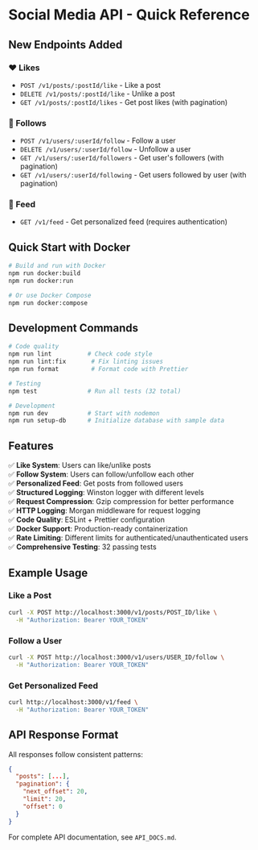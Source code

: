 # Social Media API - Quick Reference

## New Endpoints Added

### ❤️ Likes

- `POST /v1/posts/:postId/like` - Like a post
- `DELETE /v1/posts/:postId/like` - Unlike a post  
- `GET /v1/posts/:postId/likes` - Get post likes (with pagination)

### 🤝 Follows

- `POST /v1/users/:userId/follow` - Follow a user
- `DELETE /v1/users/:userId/follow` - Unfollow a user
- `GET /v1/users/:userId/followers` - Get user's followers (with pagination)
- `GET /v1/users/:userId/following` - Get users followed by user (with pagination)

### 📰 Feed

- `GET /v1/feed` - Get personalized feed (requires authentication)

## Quick Start with Docker

```bash
# Build and run with Docker
npm run docker:build
npm run docker:run

# Or use Docker Compose
npm run docker:compose
```

## Development Commands

```bash
# Code quality
npm run lint          # Check code style
npm run lint:fix       # Fix linting issues
npm run format         # Format code with Prettier

# Testing
npm test              # Run all tests (32 total)

# Development
npm run dev           # Start with nodemon
npm run setup-db      # Initialize database with sample data
```

## Features

✅ **Like System**: Users can like/unlike posts  
✅ **Follow System**: Users can follow/unfollow each other  
✅ **Personalized Feed**: Get posts from followed users  
✅ **Structured Logging**: Winston logger with different levels  
✅ **Request Compression**: Gzip compression for better performance  
✅ **HTTP Logging**: Morgan middleware for request logging  
✅ **Code Quality**: ESLint + Prettier configuration  
✅ **Docker Support**: Production-ready containerization  
✅ **Rate Limiting**: Different limits for authenticated/unauthenticated users  
✅ **Comprehensive Testing**: 32 passing tests

## Example Usage

### Like a Post
```bash
curl -X POST http://localhost:3000/v1/posts/POST_ID/like \
  -H "Authorization: Bearer YOUR_TOKEN"
```

### Follow a User
```bash
curl -X POST http://localhost:3000/v1/users/USER_ID/follow \
  -H "Authorization: Bearer YOUR_TOKEN"
```

### Get Personalized Feed
```bash
curl http://localhost:3000/v1/feed \
  -H "Authorization: Bearer YOUR_TOKEN"
```

## API Response Format

All responses follow consistent patterns:

```json
{
  "posts": [...],
  "pagination": {
    "next_offset": 20,
    "limit": 20,
    "offset": 0
  }
}
```

For complete API documentation, see `API_DOCS.md`.